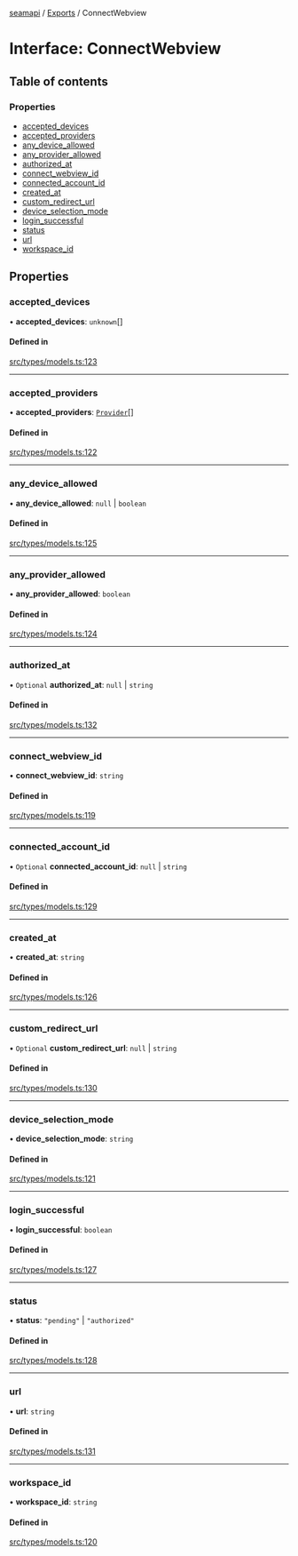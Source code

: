 [seamapi](../README.md) / [Exports](../modules.md) / ConnectWebview

# Interface: ConnectWebview

## Table of contents

### Properties

- [accepted\_devices](ConnectWebview.md#accepted_devices)
- [accepted\_providers](ConnectWebview.md#accepted_providers)
- [any\_device\_allowed](ConnectWebview.md#any_device_allowed)
- [any\_provider\_allowed](ConnectWebview.md#any_provider_allowed)
- [authorized\_at](ConnectWebview.md#authorized_at)
- [connect\_webview\_id](ConnectWebview.md#connect_webview_id)
- [connected\_account\_id](ConnectWebview.md#connected_account_id)
- [created\_at](ConnectWebview.md#created_at)
- [custom\_redirect\_url](ConnectWebview.md#custom_redirect_url)
- [device\_selection\_mode](ConnectWebview.md#device_selection_mode)
- [login\_successful](ConnectWebview.md#login_successful)
- [status](ConnectWebview.md#status)
- [url](ConnectWebview.md#url)
- [workspace\_id](ConnectWebview.md#workspace_id)

## Properties

### accepted\_devices

• **accepted\_devices**: `unknown`[]

#### Defined in

[src/types/models.ts:123](https://github.com/seamapi/javascript/blob/main/src/types/models.ts#L123)

___

### accepted\_providers

• **accepted\_providers**: [`Provider`](../enums/Provider.md)[]

#### Defined in

[src/types/models.ts:122](https://github.com/seamapi/javascript/blob/main/src/types/models.ts#L122)

___

### any\_device\_allowed

• **any\_device\_allowed**: ``null`` \| `boolean`

#### Defined in

[src/types/models.ts:125](https://github.com/seamapi/javascript/blob/main/src/types/models.ts#L125)

___

### any\_provider\_allowed

• **any\_provider\_allowed**: `boolean`

#### Defined in

[src/types/models.ts:124](https://github.com/seamapi/javascript/blob/main/src/types/models.ts#L124)

___

### authorized\_at

• `Optional` **authorized\_at**: ``null`` \| `string`

#### Defined in

[src/types/models.ts:132](https://github.com/seamapi/javascript/blob/main/src/types/models.ts#L132)

___

### connect\_webview\_id

• **connect\_webview\_id**: `string`

#### Defined in

[src/types/models.ts:119](https://github.com/seamapi/javascript/blob/main/src/types/models.ts#L119)

___

### connected\_account\_id

• `Optional` **connected\_account\_id**: ``null`` \| `string`

#### Defined in

[src/types/models.ts:129](https://github.com/seamapi/javascript/blob/main/src/types/models.ts#L129)

___

### created\_at

• **created\_at**: `string`

#### Defined in

[src/types/models.ts:126](https://github.com/seamapi/javascript/blob/main/src/types/models.ts#L126)

___

### custom\_redirect\_url

• `Optional` **custom\_redirect\_url**: ``null`` \| `string`

#### Defined in

[src/types/models.ts:130](https://github.com/seamapi/javascript/blob/main/src/types/models.ts#L130)

___

### device\_selection\_mode

• **device\_selection\_mode**: `string`

#### Defined in

[src/types/models.ts:121](https://github.com/seamapi/javascript/blob/main/src/types/models.ts#L121)

___

### login\_successful

• **login\_successful**: `boolean`

#### Defined in

[src/types/models.ts:127](https://github.com/seamapi/javascript/blob/main/src/types/models.ts#L127)

___

### status

• **status**: ``"pending"`` \| ``"authorized"``

#### Defined in

[src/types/models.ts:128](https://github.com/seamapi/javascript/blob/main/src/types/models.ts#L128)

___

### url

• **url**: `string`

#### Defined in

[src/types/models.ts:131](https://github.com/seamapi/javascript/blob/main/src/types/models.ts#L131)

___

### workspace\_id

• **workspace\_id**: `string`

#### Defined in

[src/types/models.ts:120](https://github.com/seamapi/javascript/blob/main/src/types/models.ts#L120)
